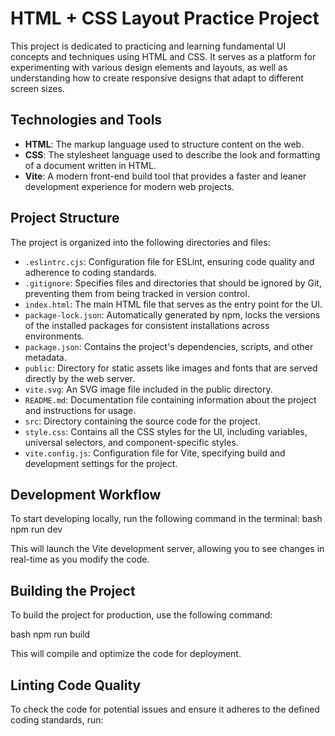 # HTML + CSS Layout Practice Project

This project is dedicated to practicing and learning fundamental UI concepts and techniques using HTML and CSS. It serves as a platform for experimenting with various design elements and layouts, as well as understanding how to create responsive designs that adapt to different screen sizes.

## Technologies and Tools

- **HTML**: The markup language used to structure content on the web.
- **CSS**: The stylesheet language used to describe the look and formatting of a document written in HTML.
- **Vite**: A modern front-end build tool that provides a faster and leaner development experience for modern web projects.

## Project Structure

The project is organized into the following directories and files:

- `.eslintrc.cjs`: Configuration file for ESLint, ensuring code quality and adherence to coding standards.
- `.gitignore`: Specifies files and directories that should be ignored by Git, preventing them from being tracked in version control.
- `index.html`: The main HTML file that serves as the entry point for the UI.
- `package-lock.json`: Automatically generated by npm, locks the versions of the installed packages for consistent installations across environments.
- `package.json`: Contains the project's dependencies, scripts, and other metadata.
- `public`: Directory for static assets like images and fonts that are served directly by the web server.
 - `vite.svg`: An SVG image file included in the public directory.
- `README.md`: Documentation file containing information about the project and instructions for usage.
- `src`: Directory containing the source code for the project.
- `style.css`: Contains all the CSS styles for the UI, including variables, universal selectors, and component-specific styles.
- `vite.config.js`: Configuration file for Vite, specifying build and development settings for the project.

## Development Workflow

To start developing locally, run the following command in the terminal:
bash npm run dev


This will launch the Vite development server, allowing you to see changes in real-time as you modify the code.

## Building the Project

To build the project for production, use the following command:

bash npm run build


This will compile and optimize the code for deployment.

## Linting Code Quality

To check the code for potential issues and ensure it adheres to the defined coding standards, run:
